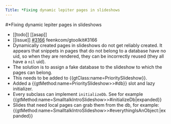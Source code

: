 ---Title: *Fixing dynamic lepiter pages in slideshows---#*Fixing dynamic lepiter pages in slideshows- [[todo]] [[asap]]- [[issue]] [#3166](https://github.com/feenkcom/gtoolkit/issues/3166) feenkcom/gtoolkit#3166- Dynamically created pages in slideshows do not get reliably created. It appears that snippets in pages that do not belong to a database have no uid, so when they are rendered, they can be incorrectly reused (they all have a `nil` uid).- The solution is to assign a fake database to the slideshow to which the pages can belong.- This needs to be added to {{gtClass:name=PrioritySlideshow}}.- Added a {{gtMethod:name=PrioritySlideshow>>#db}} slot and lazy initializer.- Every subclass can implement `initializeDb`. See for example {{gtMethod:name=SmalltalkIntroSlideshow>>#initializeDb|expanded}}- Slides that need local pages can grab them from the db, for example: {{gtMethod:name=SmalltalkIntroSlideshow>>#everythingIsAnObject:|expanded}}